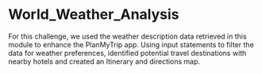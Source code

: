 # World_Weather_Analysis
For this challenge, we used the weather description data retrieved in this module to enhance the PlanMyTrip app. Using input statements to filter the data for weather preferences, identified potential travel destinations with nearby hotels and created an Itinerary and directions map.
